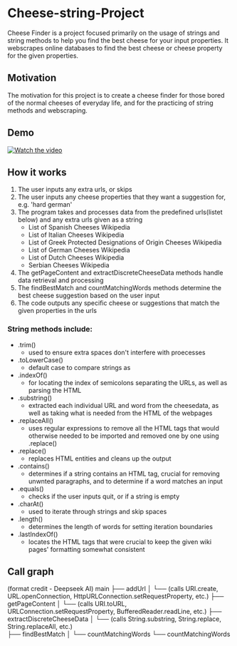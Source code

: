 # Cheese-string-Project
Cheese Finder is a project focused primarily on the usage of strings and string methods to help you find the best cheese for your input properties. 
It webscrapes online databases to find the best cheese or cheese property for the given properties.

## Motivation
The motivation for this project is to create a cheese finder for those bored of the normal cheeses of everyday life, and for the practicing of string methods and webscraping. 

## Demo
[![Watch the video](https://raw.githubusercontent.com/tango8/Cheese-String-Project/blob/main/CheeseStringProjectDemo.png)](https://raw.githubusercontent.com/tango8/Cheese-String-Project/blob/main/Cheese%20String%20Project%20Demo.mov)

## How it works
1. The user inputs any extra urls, or skips
2. The user inputs any cheese properties that they want a suggestion for, e.g. 'hard german'
3. The program takes and processes data from the predefined urls(listet below) and any extra urls given as a string
   * List of Spanish Cheeses Wikipedia
   * List of Italian Cheeses Wikipedia
   * List of Greek Protected Designations of Origin Cheeses Wikipedia
   * List of German Cheeses Wikipedia
   * List of Dutch Cheeses Wikipedia
   * Serbian Cheeses Wikipedia
5. The getPageContent and extractDiscreteCheeseData methods handle data retrieval and processing
6. The findBestMatch and countMatchingWords methods determine the best cheese suggestion based on the user input
7. The code outputs any specific cheese or suggestions that match the given properties in the urls

### String methods include:
* .trim()
  * used to ensure extra spaces don't interfere with proecesses
* .toLowerCase()
  * default case to compare strings as
* .indexOf()
  * for locating the index of semicolons separating the URLs, as well as parsing the HTML
* .substring()
  * extracted each individual URL and word from the cheesedata, as well as taking what is needed from the HTML of the webpages
* .replaceAll()
  * uses regular expressions to remove all the HTML tags that would otherwise needed to be imported and removed one by one using .replace() 
* .replace()
  * replaces HTML entities and cleans up the output 
* .contains()
  * determines if a string contains an HTML tag, crucial for removing unwnted paragraphs, and to determine if a word matches an input
* .equals()
  * checks if the user inputs quit, or if a string is empty
* .charAt()
  * used to iterate through strings and skip spaces
* .length()
  * determines the length of words for setting iteration boundaries 
* .lastIndexOf()
  * locates the HTML tags that were crucial to keep the given wiki pages' formatting somewhat consistent  

## Call graph 
(format credit - Deepseek AI)
main 
├── addUrl 
│ └── (calls URI.create, URL.openConnection, 
HttpURLConnection.setRequestProperty, etc.) 
├── getPageContent 
│ └── (calls URI.toURL, URLConnection.setRequestProperty, 
BufferedReader.readLine, etc.) 
├── extractDiscreteCheeseData 
│ └── (calls String.substring, String.replace, String.replaceAll, etc.)  
├── findBestMatch 
│ └── countMatchingWords 
└── countMatchingWords




